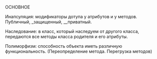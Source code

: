 ОСНОВНОЕ

Инапсуляция: модификаторы дотупа у атрибутов и у методов. Публичный, _защищенный, __приватный.

Наследование: в класс, который наследуем от другого класса, передаются все методы класса родителя и его атрибуты.

Полиморфизм: способность объекта иметь различную функциональность. (Переопределение метода. Перегрузка методов)